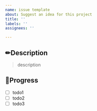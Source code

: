 ```yaml
---
name: issue template
about: Suggest an idea for this project
title: ''
labels: ''
assignees: ''

---
```


## ✏Description
> description

## 📌Progress
- [ ] todo1
- [ ] todo2
- [ ] todo3
